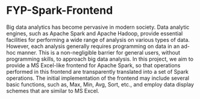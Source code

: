 # FYP-Spark-Frontend

Big data analytics has become pervasive in modern society. Data analytic engines, such as Apache Spark and Apache Hadoop, provide essential facilities for performing a wide range of analysis on various types of data. However, each analysis generally requires programming on data in an ad-hoc manner. This is a non-negligible barrier for general users, without programming skills, to approach big data analysis. In this project, we aim to provide a MS Excel-like frontend for Apache Spark, so that operations performed in this frontend are transparently translated into a set of Spark operations. The initial implementation of the frontend may include several basic functions, such as, Max, Min, Avg, Sort, etc., and employ data display schemes that are similar to MS Excel.
